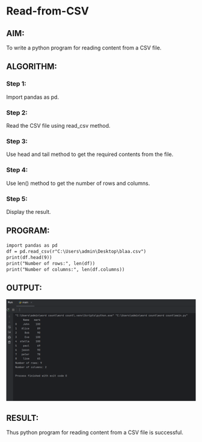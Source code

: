 # Read-from-CSV

## AIM:
To write a python program for reading content from a CSV file.

## ALGORITHM:
### Step 1:
Import pandas as pd.

### Step 2:
Read the CSV file using read_csv method.

### Step 3:
Use head and tail method to get the required contents from the file.

### Step 4:
Use len() method to get the number of rows and columns.

### Step 5:
Display the result.

## PROGRAM:
```
import pandas as pd
df = pd.read_csv(r"C:\Users\admin\Desktop\blaa.csv")
print(df.head(9))
print("Number of rows:", len(df))
print("Number of columns:", len(df.columns))
```

## OUTPUT:
![Alt text](image.png)

## RESULT:
Thus python program for reading content from a CSV file is successful.
